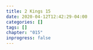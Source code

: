 ```yaml
---
title: 2 Kings 15
date: 2020-04-12T12:42:29-04:00
categories: []
tags: []
chapter: "015"
inprogress: false
---
```


